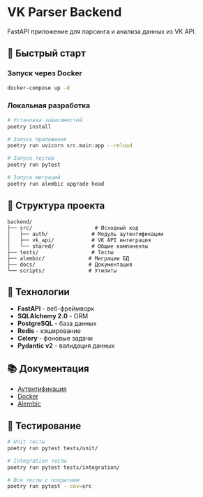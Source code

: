 # VK Parser Backend

FastAPI приложение для парсинга и анализа данных из VK API.

## 🚀 Быстрый старт

### Запуск через Docker

```bash
docker-compose up -d
```

### Локальная разработка

```bash
# Установка зависимостей
poetry install

# Запуск приложения
poetry run uvicorn src.main:app --reload

# Запуск тестов
poetry run pytest

# Запуск миграций
poetry run alembic upgrade head
```

## 📁 Структура проекта

```
backend/
├── src/                    # Исходный код
│   ├── auth/              # Модуль аутентификации
│   ├── vk_api/            # VK API интеграция
│   └── shared/            # Общие компоненты
├── tests/                 # Тесты
├── alembic/              # Миграции БД
├── docs/                 # Документация
└── scripts/              # Утилиты
```

## 🔧 Технологии

- **FastAPI** - веб-фреймворк
- **SQLAlchemy 2.0** - ORM
- **PostgreSQL** - база данных
- **Redis** - кэширование
- **Celery** - фоновые задачи
- **Pydantic v2** - валидация данных

## 📚 Документация

- [Аутентификация](docs/AUTH_REFACTOR_README.md)
- [Docker](docs/README.docker.md)
- [Alembic](docs/README.alembic.md)

## 🧪 Тестирование

```bash
# Unit тесты
poetry run pytest tests/unit/

# Integration тесты
poetry run pytest tests/integration/

# Все тесты с покрытием
poetry run pytest --cov=src
```
